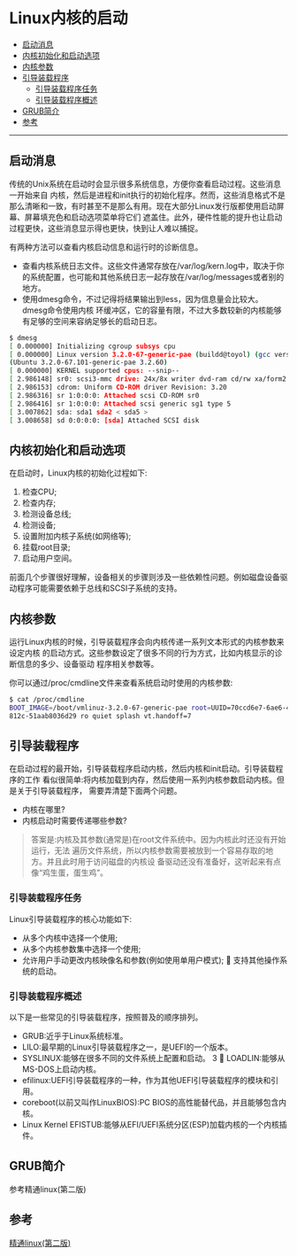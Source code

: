 # Linux内核的启动

-   [启动消息](#启动消息)
-   [内核初始化和启动选项](#内核初始化和启动选项)
-   [内核参数](#内核参数)
-   [引导装载程序](#引导装载程序)
    -   [引导装载程序任务](#引导装载程序任务)
    -   [引导装载程序概述](#引导装载程序概述)
-   [GRUB简介](#GRUB简介)
-   [参考](#参考)

------

## 启动消息

传统的Unix系统在启动时会显示很多系统信息，方便你查看启动过程。这些消息一开始来自 内核，然后是进程和init执行的初始化程序。然而，这些消息格式不是那么清晰和一致，有时甚至不是那么有用。现在大部分Linux发行版都使用启动屏幕、屏幕填充色和启动选项菜单将它们 遮盖住。此外，硬件性能的提升也让启动过程更快，这些消息显示得也更快，快到让人难以捕捉。

有两种方法可以查看内核启动信息和运行时的诊断信息。

-   查看内核系统日志文件。这些文件通常存放在/var/log/kern.log中，取决于你的系统配置，也可能和其他系统日志一起存放在/var/log/messages或者别的地方。
-   使用dmesg命令，不过记得将结果输出到less，因为信息量会比较大。dmesg命令使用内核 环缓冲区，它的容量有限，不过大多数较新的内核能够有足够的空间来容纳足够长的启动日志。

```bash
$ dmesg
[ 0.000000] Initializing cgroup subsys cpu
[ 0.000000] Linux version 3.2.0-67-generic-pae (buildd@toyol) (gcc version 4. 6.3 (Ubuntu/Linaro 4.6.3-1ubuntu5) ) #101-Ubuntu SMP Tue Jul 15 18:04:54 UTC 2014
(Ubuntu 3.2.0-67.101-generic-pae 3.2.60)
[ 0.000000] KERNEL supported cpus: --snip--
[ 2.986148] sr0: scsi3-mmc drive: 24x/8x writer dvd-ram cd/rw xa/form2 cdda tray
[ 2.986153] cdrom: Uniform CD-ROM driver Revision: 3.20
[ 2.986316] sr 1:0:0:0: Attached scsi CD-ROM sr0
[ 2.986416] sr 1:0:0:0: Attached scsi generic sg1 type 5
[ 3.007862] sda: sda1 sda2 < sda5 >
[ 3.008658] sd 0:0:0:0: [sda] Attached SCSI disk
```

## 内核初始化和启动选项

在启动时，Linux内核的初始化过程如下: 

1.  检查CPU;
2.  检查内存;
3.  检测设备总线;
4.  检测设备;
5.  设置附加内核子系统(如网络等);
6.  挂载root目录;
7.  启动用户空间。 

前面几个步骤很好理解，设备相关的步骤则涉及一些依赖性问题。例如磁盘设备驱动程序可能需要依赖于总线和SCSI子系统的支持。

## 内核参数

运行Linux内核的时候，引导装载程序会向内核传递一系列文本形式的内核参数来设定内核 的启动方式。这些参数设定了很多不同的行为方式，比如内核显示的诊断信息的多少、设备驱动 程序相关参数等。

你可以通过/proc/cmdline文件来查看系统启动时使用的内核参数:

```bash
$ cat /proc/cmdline
BOOT_IMAGE=/boot/vmlinuz-3.2.0-67-generic-pae root=UUID=70ccd6e7-6ae6-44f6-
812c-51aab8036d29 ro quiet splash vt.handoff=7
```

## 引导装载程序

在启动过程的最开始，引导装载程序启动内核，然后内核和init启动。引导装载程序的工作 看似很简单:将内核加载到内存，然后使用一系列内核参数启动内核。但是关于引导装载程序， 需要弄清楚下面两个问题。

-   内核在哪里?
-   内核启动时需要传递哪些参数?

>   答案是:内核及其参数(通常是)在root文件系统中。因为内核此时还没有开始运行，无法 遍历文件系统，所以内核参数需要被放到一个容易存取的地方。并且此时用于访问磁盘的内核设 备驱动还没有准备好，这听起来有点像“鸡生蛋，蛋生鸡”。

### 引导装载程序任务

Linux引导装载程序的核心功能如下:

-   从多个内核中选择一个使用;
-   从多个内核参数集中选择一个使用;
-   允许用户手动更改内核映像名和参数(例如使用单用户模式);  支持其他操作系统的启动。

### 引导装载程序概述

以下是一些常见的引导装载程序，按照普及的顺序排列。

-   GRUB:近乎于Linux系统标准。
-   LILO:最早期的Linux引导装载程序之一，是UEFI的一个版本。
-   SYSLINUX:能够在很多不同的文件系统上配置和启动。 3  LOADLIN:能够从MS-DOS上启动内核。
-   efilinux:UEFI引导装载程序的一种，作为其他UEFI引导装载程序的模块和引用。
-   coreboot(以前又叫作LinuxBIOS):PC BIOS的高性能替代品，并且能够包含内核。
-   Linux Kernel EFISTUB:能够从EFI/UEFI系统分区(ESP)加载内核的一个内核插件。

## GRUB简介

参考精通linux(第二版)

## 参考

[精通linux(第二版)](https://www.ituring.com.cn/book/1548)